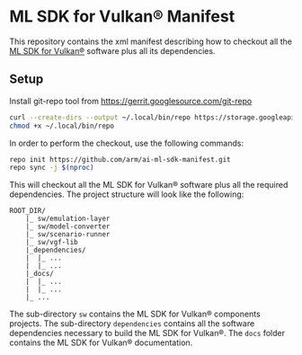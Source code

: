<!--
SPDX-FileCopyrightText: Copyright 2025 Arm Limited and/or its affiliates <open-source-office@arm.com>
SPDX-License-Identifier: Apache-2.0
-->

# ML SDK for Vulkan® Manifest

This repository contains the xml manifest describing how to checkout all the [ML
SDK for Vulkan®](https://github.com/arm/ai-ml-sdk-for-vulkan) software plus all
its dependencies.

## Setup

Install git-repo tool from <https://gerrit.googlesource.com/git-repo>

```bash
curl --create-dirs --output ~/.local/bin/repo https://storage.googleapis.com/git-repo-downloads/repo
chmod +x ~/.local/bin/repo
```

In order to perform the checkout, use the following commands:

```bash
repo init https://github.com/arm/ai-ml-sdk-manifest.git
repo sync -j $(nproc)
```

This will checkout all the ML SDK for Vulkan® software plus all the required
dependencies. The project structure will look like the following:

```text
ROOT_DIR/
    |_ sw/emulation-layer
    |_ sw/model-converter
    |_ sw/scenario-runner
    |_ sw/vgf-lib
    |_dependencies/
    |  |_ ...
    |  |_ ...
    |_docs/
    |  |_ ...
    |  |_ ...
    |_ ...
```

The sub-directory `sw` contains the ML SDK for Vulkan® components projects. The
sub-directory `dependencies` contains all the software dependencies necessary to
build the ML SDK for Vulkan®. The `docs` folder contains the ML SDK for Vulkan®
documentation.
